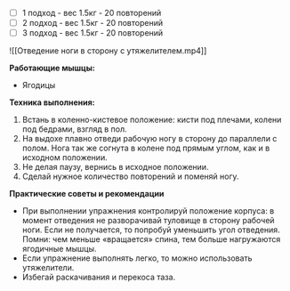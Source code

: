 
- [ ] 1 подход - вес 1.5кг - 20 повторений
- [ ] 2 подход - вес 1.5кг - 20 повторений
- [ ] 3 подход - вес 1.5кг - 20 повторений

![[Отведение ноги в сторону с утяжелителем.mp4]]

**Работающие мышцы:**

-   Ягодицы

**Техника выполнения:**

1.  Встань в коленно-кистевое положение: кисти под плечами, колени под бедрами, взгляд в пол. 
2.  На выдохе плавно отведи рабочую ногу в сторону до параллели с полом. Нога так же согнута в колене под прямым углом, как и в исходном положении.
3.  Не делая паузу, вернись в исходное положении.
4.  Сделай нужное количество повторений и поменяй ногу.

**Практические советы и рекомендации**

-   При выполнении упражнения контролируй положение корпуса: в момент отведения не разворачивай туловище в сторону рабочей ноги. Если не получается, то попробуй уменьшить угол отведения. Помни: чем меньше «вращается» спина, тем больше нагружаются ягодичные мышцы.
-   Если упражнение выполнять легко, то можно использовать утяжелители.
-   Избегай раскачивания и перекоса таза.